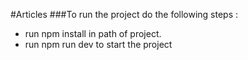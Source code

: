 #Articles
###To run the project do the following steps :
* run npm install in path of project.
* run npm run dev to start the project
